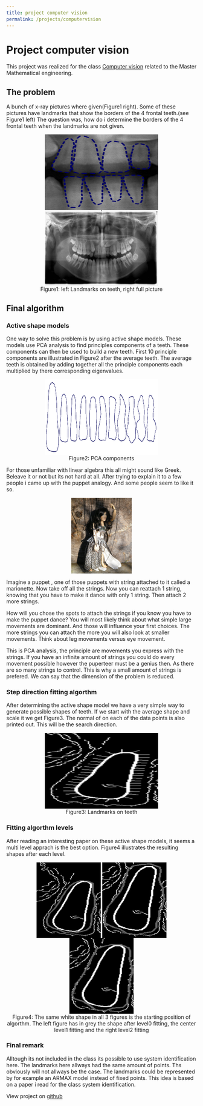 ```yaml
---
title: project computer vision
permalink: /projects/computervision
---
```

# Project computer vision
This project was realized for the class [Computer vision](https://onderwijsaanbod.kuleuven.be/syllabi/e/H02A5AE.htm#activetab=doelstellingen_idp29371552) related to the Master Mathematical engineering.



## The problem
A bunch of x-ray pictures where given(Figure1 right). Some of these pictures have landmarks that show the borders of the 4 frontal teeth.(see Figure1 left) The question was, how do i determine the borders of the 4 frontal teeth when the landmarks are not given.
<center>
    <div>
        <a href="url"><img src="./img/computerVisionLandmarks.png" align="center" height="200" width="300" ></a>
        <a href="url"><img src="./img/computerVision_teeth_pic.png" align="center" height="200" width="300" ></a>
    </div>
    Figure1: left Landmarks on teeth, right full picture
</center>


## Final algorithm
### Active shape models
One way to solve this problem is by using active shape models. These models use PCA analysis to find principles components of a teeth. These components can then be used to build a new teeth. First 10 principle components are illustrated in Figure2 after the average teeth. The average teeth is obtained by adding together all the principle components each multiplied by there corresponding eigenvalues.

<center>
    <div>
        <a href="url"><img src="./img/computerVisionPCA_models.png" align="center" height="200" width="300" ></a>
    </div>
    Figure2: PCA components
</center>

For those unfamiliar with linear algebra this all might sound like Greek. Beleave it or not but its not hard at all. After trying to explain it to a few people i came up with the puppet analogy. And some people seem to like it so.

<center>
    <div>
        <a href="url"><img src="./img/computerVisionMarion.jpg" align="center" height="200" width="160" ></a>
    </div>
</center>

Imagine a puppet , one of those puppets with string attached to it called a marionette. Now take off all the strings. Now you can reattach 1 string, knowing that you have to make it dance with only 1 string. Then attach 2 more strings. 

How will you chose the spots to attach the strings if you know you have to make the puppet dance? You will most likely think about what simple large movements are dominant. And those will influence your first choices. The more strings you can attach the more you will also look at smaller movements. Think about leg movements versus eye movement.

This is PCA analysis, the principle are movements you express with the strings. If you have an infinite amount of strings you could do every movement possible however the puperteer must be a genius then. As there are so many strings to control. This is why a small amount of strings is prefered. We can say that the dimension of the problem is reduced.

### Step direction fitting algorthm
After determining the active shape model we have a very simple way to generate possible shapes of teeth. If we start with the average shape and scale it we get Figure3. The normal of on each of the data points is also printed out. This will be the search direction.
<center>
    <div>
        <a href="url"><img src="./img/computerVision_normals.png" align="center" height="200" width="300" ></a>
    </div>
    Figure3: Landmarks on teeth
</center>

### Fitting algorthm levels
After reading an interesting paper on these active shape models, it seems a multi level apprach is the best option. Figure4 illustrates the resulting shapes after each level.
<center>
    <div>
        <a href="url"><img src="./img/level0_fitting.png" align="center" height="200" width="170" ></a>
        <a href="url"><img src="./img/level1_fitting.png" align="center" height="200" width="170" ></a>
        <a href="url"><img src="./img/level2_fitting.png" align="center" height="200" width="170" ></a>
    </div>
    Figure4: The same white shape in all 3 figures is the starting position of algorthm. The left figure has in grey the shape after level0 fitting, the center level1 fitting and the right level2 fitting
</center>

### Final remark
Alltough its not included in the class its possible to use system identification here. The landmarks here allways had the same amount of points. Ths obviously will not allways be the case. The landmarks could be represented by for example an ARMAX model instead of fixed points. This idea is based on a paper i read for the class system identification.

View project on [github](https://github.com/Zilleplus/Project_computer_vision)